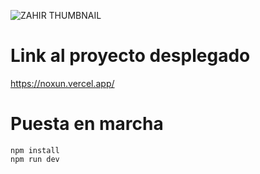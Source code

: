 ![ZAHIR THUMBNAIL](https://i.ibb.co/j3RXjSZ/Captura-de-pantalla-2024-04-20-030758.png)

# Link al proyecto desplegado

https://noxun.vercel.app/

# Puesta en marcha

```shell
npm install
npm run dev
```
